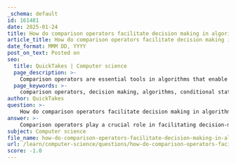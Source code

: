```yaml
---
_schema: default
id: 161481
date: 2025-01-24
title: How do comparison operators facilitate decision making in algorithms?
article_title: How do comparison operators facilitate decision making in algorithms?
date_format: MMM DD, YYYY
post_on_text: Posted on
seo:
  title: QuickTakes | Computer science
  page_description: >-
    Comparison operators are essential tools in algorithms that enable decision-making by allowing the comparison of values, resulting in boolean evaluations that control the flow of the program.
  page_keywords: >-
    comparison operators, decision making, algorithms, conditional statements, flow control, logical operators, performance considerations, boolean results, program flow, data evaluation
author: QuickTakes
question: >-
    How do comparison operators facilitate decision making in algorithms?
answer: >-
    Comparison operators play a crucial role in facilitating decision-making within algorithms by allowing the evaluation of conditions and determining the flow of control based on the results of these evaluations. Here’s how they contribute to decision-making:\n\n### 1. Definition and Functionality\nComparison operators are used to compare two values and return a boolean result (true or false). Common comparison operators include:\n- **Equal**: `X == Y`\n- **Not Equal**: `X != Y`\n- **Greater Than**: `X > Y`\n- **Less Than**: `X < Y`\n- **Greater Than or Equal**: `X >= Y`\n- **Less Than or Equal**: `X <= Y`\n\nThese operators allow algorithms to assess relationships between variables, which is essential for making decisions.\n\n### 2. Decision-Making Process\nIn algorithms, decision-making is often implemented using conditional statements (like `if`, `else if`, and `else`). The flow of the algorithm can change based on the outcome of a comparison. For example:\n\n```python\nif (X > Y):\n    print("X is greater than Y")\nelse:\n    print("X is not greater than Y")\n```\n\nIn this example, the comparison operator `>` determines which block of code will execute based on the relationship between `X` and `Y`.\n\n### 3. Flowchart Representation\nIn flowcharts, decision-making is represented using diamond-shaped symbols. Each decision point evaluates a condition using comparison operators, leading to different branches of the algorithm based on whether the condition is true or false. For instance, a flowchart for determining the largest of three numbers would involve multiple comparisons, guiding the flow based on the results.\n\n### 4. Combining Conditions\nComparison operators can be combined with logical operators (AND, OR, NOT) to create more complex decision-making scenarios. For example, you can check multiple conditions simultaneously:\n\n```python\nif (X > Y and X > Z):\n    print("X is the largest")\n```\n\nThis allows for more nuanced decision-making, enabling algorithms to handle complex logic effectively.\n\n### 5. Performance Considerations\nWhen using multiple comparison operators in decision-making, especially in large codebases or data-intensive applications, performance can be impacted. Efficiently structuring conditions and minimizing unnecessary comparisons can enhance performance.\n\n### Conclusion\nIn summary, comparison operators are fundamental to decision-making in algorithms. They enable the evaluation of conditions, guide the flow of control, and allow for the creation of complex logical structures. By leveraging these operators, programmers can build algorithms that respond dynamically to varying inputs and conditions.
subject: Computer science
file_name: how-do-comparison-operators-facilitate-decision-making-in-algorithms.md
url: /learn/computer-science/questions/how-do-comparison-operators-facilitate-decision-making-in-algorithms
score: -1.0
---
```


&nbsp;